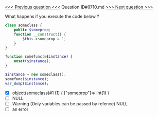 [<<< Previous question <<<](0709.md)  Question ID#0710.md  [>>> Next question >>>](0711.md) 

What happens if you execute the code below ?

```php
class someclass {
    public $someprop;    
    function __construct() {
        $this->someprop = 1;
    }
}

function somefunc(&$instance) {
    unset($instance);
}

$instance = new someclass();
somefunc($instance);
var_dump($instance);
```

- [x] object(someclass)#1 (1) { ["someprop"]=> int(1) }
- [ ] NULL
- [ ] Warning (Only variables can be passed by refence) NULL
- [ ] an error
